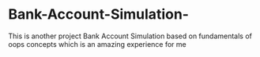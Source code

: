 # Bank-Account-Simulation-
This is another project Bank Account Simulation based on fundamentals of  oops concepts which is an amazing experience for me 
